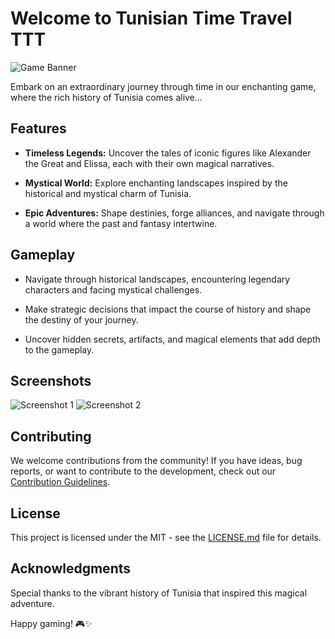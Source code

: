 # Welcome to Tunisian Time Travel TTT

![Game Banner](https://res.cloudinary.com/dr63ndxik/image/upload/v1702503673/fchudz5yv6w6fr0anzgx.webp)

Embark on an extraordinary journey through time in our enchanting game, where the rich history of Tunisia comes alive...

## Features

- **Timeless Legends:** Uncover the tales of iconic figures like Alexander the Great and Elissa, each with their own magical narratives.

- **Mystical World:** Explore enchanting landscapes inspired by the historical and mystical charm of Tunisia.

- **Epic Adventures:** Shape destinies, forge alliances, and navigate through a world where the past and fantasy intertwine.

## Gameplay

- Navigate through historical landscapes, encountering legendary characters and facing mystical challenges.

- Make strategic decisions that impact the course of history and shape the destiny of your journey.

- Uncover hidden secrets, artifacts, and magical elements that add depth to the gameplay.

## Screenshots

![Screenshot 1](https://res.cloudinary.com/dr63ndxik/image/upload/v1702503672/iqvbj0dxm9pf1ioeo2lz.webp)
![Screenshot 2](https://res.cloudinary.com/dr63ndxik/image/upload/v1702503672/iqvbj0dxm9pf1ioeo2lz.webp)

## Contributing

We welcome contributions from the community! If you have ideas, bug reports, or want to contribute to the development, check out our [Contribution Guidelines](CONTRIBUTING.md).

## License

This project is licensed under the MIT - see the [LICENSE.md](LICENSE.md) file for details.

## Acknowledgments

Special thanks to the vibrant history of Tunisia that inspired this magical adventure.

Happy gaming! 🎮✨
